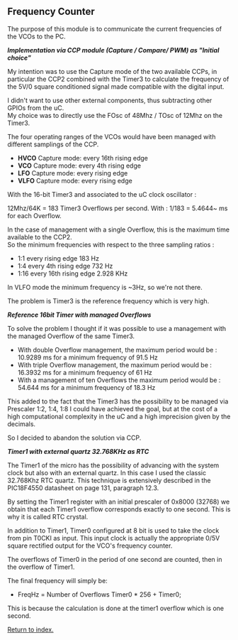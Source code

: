 ## Frequency Counter

The purpose of this module is to communicate the current frequencies of the VCOs to the PC.

***Implementation via CCP module (Capture / Compare/ PWM) as "Initial choice"***

My intention was to use the Capture mode of the two available CCPs,
in particular the CCP2 combined with the Timer3 to calculate the frequency of the 5V/0 square conditioned signal made compatible with the digital input.

I didn't want to use other external components, thus subtracting other GPIOs from the uC.<BR>
My choice was to directly use the FOsc of 48Mhz / TOsc of 12Mhz on the Timer3.

The four operating ranges of the VCOs would have been managed with different samplings of the CCP.

- **HVCO** Capture mode: every 16th rising edge
- **VCO** Capture mode: every 4th rising edge
- **LFO** Capture mode: every rising edge
- **VLFO** Capture mode: every rising edge

With the 16-bit Timer3 and associated to the uC clock oscillator :

12Mhz/64K = 183 Timer3 Overflows per second.
With : 1/183 = 5.4644~ ms for each Overflow.

In the case of management with a single Overflow, this is the maximum time available to the CCP2.<BR>
So the minimum frequencies with respect to the three sampling ratios :

- 1:1 every rising edge 183 Hz
- 1:4 every 4th rising edge 732 Hz
- 1:16 every 16th rising edge 2.928 KHz

In VLFO mode the minimum frequency is ~3Hz, so we're not there.

The problem is Timer3 is the reference frequency which is very high.

***Reference 16bit Timer with managed Overflows***

To solve the problem I thought if it was possible to use a management with the managed Overflow of the same Timer3.

- With double Overflow management, the maximum period would be : 10.9289 ms for a minimum frequency of 91.5 Hz
- With triple Overflow management, the maximum period would be : 16.3932 ms for a minimum frequency of 61 Hz
- With a management of ten Overflows the maximum period would be : 54.644 ms for a minimum frequency of 18.3 Hz

This added to the fact that the Timer3 has the possibility to be managed via Prescaler 1:2, 1:4, 1:8 I could have achieved the goal,
but at the cost of a high computational complexity in the uC and a high imprecision given by the decimals.

So I decided to abandon the solution via CCP.

***Timer1 with external quartz 32.768KHz as RTC***

The Timer1 of the micro has the possibility of advancing with the system clock but also with an external quartz.
In this case I used the classic 32.768Khz RTC quartz. This technique is extensively described in the PIC18F4550 datasheet on page 131, paragraph 12.3.

By setting the Timer1 register with an initial prescaler of 0x8000 (32768) we obtain that each Timer1 overflow corresponds exactly to one second.
This is why it is called RTC crystal.

In addition to Timer1, Timer0 configured at 8 bit is used to take the clock from pin T0CKI as input.
This input clock is actually the appropriate 0/5V square rectified output for the VCO's frequency counter.

The overflows of Timer0 in the period of one second are counted, then in the overflow of Timer1.

The final frequency will simply be:

- FreqHz = Number of Overflows Timer0 * 256 + Timer0;

This is because the calculation is done at the timer1 overflow which is one second.

[Return to index.](README.md)




